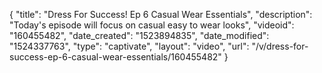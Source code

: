 {
    "title": "Dress For Success! Ep 6 Casual Wear Essentials",
    "description": "Today's episode will focus on casual easy to wear looks",
    "videoid": "160455482",
    "date_created": "1523894835",
    "date_modified": "1524337763",
    "type": "captivate",
    "layout": "video",
    "url": "\/v\/dress-for-success-ep-6-casual-wear-essentials\/160455482"
}